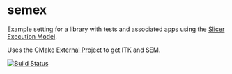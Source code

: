 # semex

Example setting for a library with tests and associated apps using the [Slicer Execution Model](https://github.com/Slicer/SlicerExecutionModel).

Uses the CMake [External Project](https://cmake.org/cmake/help/v3.4/module/ExternalProject.html) to get ITK and SEM.

[![Build Status](https://travis-ci.org/ivmartel/semex.svg?branch=master)](https://travis-ci.org/ivmartel/semex)

